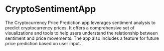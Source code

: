 # CryptoSentimentApp
 The Cryptocurrency Price Prediction app leverages sentiment analysis to predict cryptocurrency prices. It offers a comprehensive set of visualizations and tools to help users understand the relationship between sentiment and price movements. The app also includes a feature for future price prediction based on user input.
